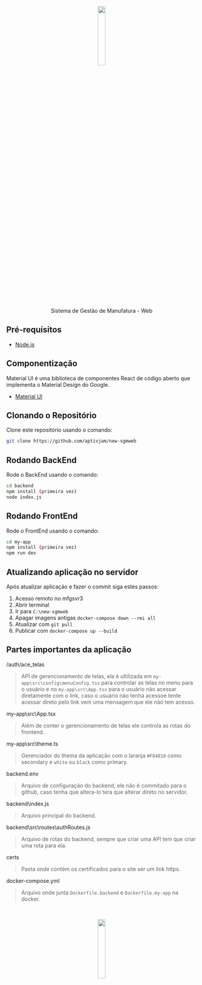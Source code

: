 <p align="center"><img src="https://github.com/aptivjam/new-sgmweb/blob/master/my-app/src/assets/images/logo/sgmweb.svg" width="20%"></p>
<p align="center">Sistema de Gestão de Manufatura - Web</p>

## Pré-requisitos
- [Node.js](https://nodejs.org/en/)


## Componentização
Material UI é uma biblioteca de componentes React de código aberto que implementa o Material Design do Google.
- [Material UI](https://mui.com/)


## Clonando o Repositório
Clone este repositório usando o comando:
```bash
git clone https://github.com/aptivjam/new-sgmweb
```

## Rodando BackEnd
Rode o BackEnd usando o comando:
```bash
cd backend
npm install (primeira vez)
node index.js
```

## Rodando FrontEnd
Rode o FrontEnd usando o comando:
```bash
cd my-app
npm install (primeira vez)
npm run dev
```

## Atualizando aplicação no servidor
Após atualizar aplicação e fazer o commit siga estes passos:
1. Acesso remoto no mfgsvr3
2. Abrir terminal
3. Ir para `C:\new-sgmweb`
4. Apagar imagens antigas `docker-compose down --rmi all`
5. Atualizar com `git pull`
6. Publicar com `docker-compose up --build`

## Partes importantes da aplicação
/auth/ace_telas
>API de gerencionamento de telas, ela é ultilizada em `my-app\src\config\menuConfig.tsx` para controlar as telas no menu para o usuário e no `my-app\src\App.tsx` para o usuário não acessar diretamente com o link, caso o usuário não tenha acessoe tente acessar direto pelo link vem uma mensagem que ele não tem acesso.

my-app\src\App.tsx
>Além de conter o gerencionamento de telas ele controla as rotas do frontend.

my-app\src\theme.ts
>Gerenciador do thema da aplicação com o laranja `#F84018` como secondary e `white` ou `black` como primary.

backend\.env
>Arquivo de configuração do backend, ele não é commitado para o github, caso tenha que altera-lo tera que alterar direto no servidor.

backend\index.js
>Arquivo principal do backend.

backend\src\routes\authRoutes.js
>Arquivo de rotas do backend, sempre que criar uma API tem que criar uma rota para ela.

certs
>Pasta onde contém os certificados para o site ser um link https.

docker-compose.yml
>Arquivo onde junta `Dockerfile.backend` e `Dockerfile.my-app` na docker.
<br>
<p align="center"><img src="https://github.com/user-attachments/assets/bb4c0c56-bf3e-4471-9d88-8056135c8f9f" width="20%"></p>

